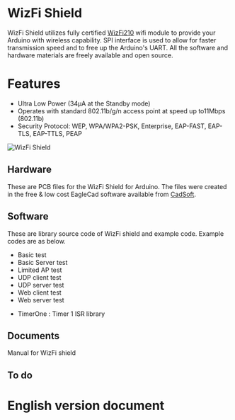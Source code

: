 # WizFi Shield
WizFi Shield utilizes fully certified [WizFi210](http://www.wiznet.co.kr/WizFi210) wifi module to provide your Arduino with wireless capability. 
SPI interface is used to allow for faster transmission speed and to free up the Arduino's UART.
All the software and hardware materials are freely available and open source.
 
# Features
- Ultra Low Power (34μA at the Standby mode)
- Operates with standard 802.11b/g/n access point at speed up to11Mbps (802.11b)
- Security Protocol: WEP, WPA/WPA2-PSK, Enterprise, EAP-FAST, EAP-TLS, EAP-TTLS, PEAP

![WizFi Shield](http://blog.wiznet.co.kr/FIles/Wizfishield_ver2.0.jpg "WizFi Shield")

## Hardware
These are PCB files for the WizFi Shield for Arduino. The files were created in the free & low cost EagleCad software available from [CadSoft](http://www.cadsoftusa.com/download-eagle/?language=en).

## Software
These are library source code of WizFi shield and example code.
Example codes are as below.
- Basic test
- Basic Server test
- Limited AP test
- UDP client test
- UDP server test
- Web client test
- Web server test


* TimerOne : Timer 1 ISR library

## Documents
Manual for WizFi shield

## To do
# English version document

